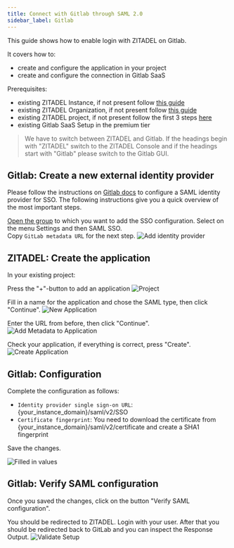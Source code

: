 ```yaml
---
title: Connect with Gitlab through SAML 2.0 
sidebar_label: Gitlab
---
```


This guide shows how to enable login with ZITADEL on Gitlab.

It covers how to:

- create and configure the application in your project
- create and configure the connection in Gitlab SaaS

Prerequisites:

- existing ZITADEL Instance, if not present follow [this guide](/guides/start/quickstart)
- existing ZITADEL Organization, if not present follow [this guide](/guides/manage/console/organizations)
- existing ZITADEL project, if not present follow the first 3 steps [here](/guides/manage/console/projects)
- existing Gitlab SaaS Setup in the premium tier

> We have to switch between ZITADEL and Gitlab. If the headings begin with "ZITADEL" switch to the ZITADEL
> Console and
> if the headings start with "Gitlab" please switch to the Gitlab GUI.

## **Gitlab**: Create a new external identity provider

Please follow the instructions on [Gitlab docs](https://docs.gitlab.com/ee/user/group/saml_sso/index.html) to configure a SAML identity provider for SSO.
The following instructions give you a quick overview of the most important steps.

[Open the group](https://gitlab.com/dashboard/groups) to which you want to add the SSO configuration.
Select on the menu Settings and then SAML SSO.  
Copy `GitLab metadata URL` for the next step.
![Add identity provider](/img/saml/gitlab/gitlab-01.png)

## **ZITADEL**: Create the application

In your existing project:

Press the "+"-button to add an application
![Project](/img/saml/zitadel/project.png)

Fill in a name for the application and chose the SAML type, then click "Continue".
![New Application](/img/saml/zitadel/application_saml.png)

Enter the URL from before, then click "Continue".
![Add Metadata to Application](/img/saml/zitadel/application_saml_metadata.png)

Check your application, if everything is correct, press "Create".
![Create Application](/img/saml/zitadel/application_saml_create.png)

## **Gitlab**: Configuration

Complete the configuration as follows:

- `Identity provider single sign-on URL`: {your_instance_domain}/saml/v2/SSO
- `Certificate fingerprint`: You need to download the certificate from {your_instance_domain}/saml/v2/certificate and create a SHA1 fingerprint

Save the changes.

![Filled in values](/img/saml/gitlab/gitlab-02.png)

## **Gitlab**: Verify SAML configuration

Once you saved the changes, click on the button "Verify SAML configuration".

You should be redirected to ZITADEL.
Login with your user. 
After that you should be redirected back to GitLab and you can inspect the Response Output.
![Validate Setup](/img/saml/gitlab/gitlab-03.png)